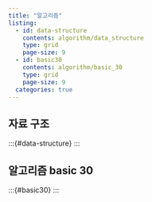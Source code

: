 ```yaml
---
title: "알고리즘"
listing: 
  - id: data-structure
    contents: algorithm/data_structure
    type: grid
    page-size: 9
  - id: basic30
    contents: algorithm/basic_30
    type: grid
    page-size: 9
  categories: true
---
```


## 자료 구조

:::{#data-structure}
:::

## 알고리즘 basic 30

:::{#basic30}
:::
